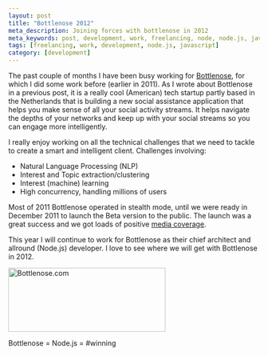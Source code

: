 ```yaml
---
layout: post
title: "Bottlenose 2012"
meta_description: Joining forces with bottlenose in 2012
meta_keywords: post, development, work, freelancing, node, node.js, javascript, bottlenose
tags: [freelancing, work, development, node.js, javascript]
category: [development]
---
```


The past couple of months I have been busy working for <a
href="http://bottlenose.com">Bottlenose</a>, for which I did some work
before (earlier in 2011). As I wrote about Bottlenose in a previous
post, it is a really cool (American) tech startup partly based in the
Netherlands that is building a new social assistance application that
helps you make sense of all your social activity streams. It helps
navigate the depths of your networks and keep up with your social
streams so you can engage more intelligently.

I really enjoy working on all the technical challenges that we need to
tackle to create a smart and intelligent client. Challenges involving:

* Natural Language Processing (NLP)
* Interest and Topic extraction/clustering
* Interest (machine) learning
* High concurrency, handling millions of users

Most of 2011 Bottlenose operated in stealth mode, until we were ready
in December 2011 to launch the Beta version to the public. The launch
was a great success and we got loads of positive <a href="http://press.bottlenose.com/news">media coverage</a>.

This year I will continue to work for Bottlenose as their chief architect and allround
(Node.js) developer. I love to see where we will get with Bottlenose in 2012.

<img src="https://s3.amazonaws.com/beatletech/bottlenose-beta.png"
alt="Bottlenose.com" height="128" width="315">

Bottlenose = Node.js = #winning
